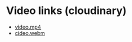 # Video links (cloudinary)
- [video.mp4](https://res.cloudinary.com/dfceth4sr/video/upload/v1699877436/extrawide_crf23_ytkekd.mp4)
- [cideo.webm](https://res.cloudinary.com/dfceth4sr/video/upload/v1699877436/extrawide_crf23_hfnl5g.webm)
